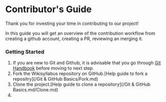 # Contributor's Guide

Thank you for investing your time in contributing to our project!

In this guide you will get an overview of the contribution workflow from creating a github account, creating a PR, reviewing an merging it.

### Getting Started
1. If you are new to Git and Github, it is advisable that you go through [Git Handbook](https://guides.github.com/introduction/git-handbook/) before moving to next step.
2. Fork the Wikisyllabus repository on GitHub.[Help guide to fork a repositry](/Git & GitHub Basics/Fork.md)
3. Clone the project.[Help guide to clone a repository](/Git & GitHub Basics.md/Clone.md)
4. 

